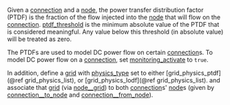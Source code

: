 Given a [connection](@ref) and a [node](@ref), the power transfer distribution factor (PTDF)
is the fraction of the flow injected into the [node](@ref) that will flow on the [connection](@ref).
[ptdf\_threshold](@ref) is the minimum absolute value of the PTDF that is considered meaningful.
Any value below this threshold (in absolute value) will be treated as zero.

The PTDFs are used to model DC power flow on certain [connection](@ref)s.
To model DC power flow on a [connection](@ref), set [monitoring\_activate](@ref) to `true`.

In addition, define a [grid](@ref) with [physics\_type](@ref) set to either [grid\_physics\_ptdf](@ref grid_physics_list),
or [grid\_physics\_lodf](@ref grid_physics_list).
and associate that [grid](@ref) (via [node\_\_grid](@ref)) to both [connection](@ref)s' [node](@ref)s
(given by [connection\_\_to\_node](@ref) and [connection\_\_from\_node](@ref)).
